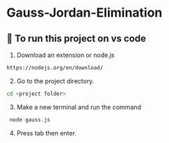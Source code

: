 # Gauss-Jordan-Elimination

## 🚀 To run this project on vs code

1. Download an extension or node.js
```sh
https://nodejs.org/en/download/
```
2. Go to the project directory.
```sh
cd <project folder>
```
3. Make a new terminal and run the command
```sh
 node gauss.js
 ```
4. Press tab then enter.
